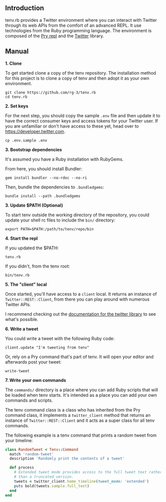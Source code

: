 ## Introduction

tenv.rb provides a Twitter environment where you can interact with Twitter through
its web APIs from the comfort of an advanced REPL. It use technologies from the
Ruby programming language. The environment is composed of the [Pry repl](https://github.com/pry/pry)
and the [Twitter](https://github.com/sferik/twitter) library.

## Manual

__1. Clone__

To get started clone a copy of the tenv repository.
The installation method for this project is to clone a copy of tenv and
then adopt it as your own environment.  

	git clone https://github.com/rg-3/tenv.rb
	cd tenv.rb

__2. Set keys__

For the next step, you should copy the sample `.env` file and then update it to
have the correct consumer keys and access tokens for your Twitter user. If you
are unfamiliar or don't have access to these yet, head over to https://developer.twitter.com.

	cp .env.sample .env

__3. Bootstrap dependencies__

It's assumed you have a Ruby installation with RubyGems.

From here, you should install Bundler:

	gem install bundler --no-rdoc --no-ri

Then, bundle the dependencies to `.bundledgems`:

	bundle install --path .bundledgems

__3. Update $PATH (Optional)__

To start tenv outside the working directory of the repository, you
could update your shell rc files to include the `bin/` directory:

	export PATH=$PATH:/path/to/tenv/repo/bin

__4. Start the repl__

If you updated the $PATH:

	tenv.rb

If you didn't, from the tenv root:

	bin/tenv.rb

__5. The "client" local__

Once started, you'll have access to a `client` local. It returns an instance
of `Twitter::REST::Client`, from there you can play around with numerous
Twitter APIs.

I recommend checking out the
[documentation for the twitter library](https://www.rubydoc.info/gems/twitter)
to see what's possible.

__6. Write a tweet__

You could write a tweet with the following Ruby code:

    client.update "I'm tweeting from tenv"

Or, rely on a Pry command that's part of tenv. It will open your editor and
afterwards post your tweet:

    write-tweet

__7. Write your own commands__

The `commands/` directory is a place where you can add Ruby scripts that will be
loaded when tenv starts. It's intended as a place you can add your own commands
and scripts.

The tenv command class is a class who has inherited from the Pry command class,
it implements a `twitter_client` method that returns an instance of
`Twitter::REST::Client` and it acts as a super class for all tenv commands.

The following example is a tenv command that prints a random tweet from your
timeline:

```ruby
class RandomTweet < Tenv::Command
  match 'random-tweet'
  description 'Randomly print the contents of a tweet'

  def process
    # Extended tweet mode provides access to the full tweet text rather
    # than a truncated version.
    tweets = twitter_client.home_timeline(tweet_mode: 'extended')
    puts bold(tweets.sample.full_text)
  end
end
```
